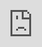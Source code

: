 ```yaml
---
tags: project
layout: project
title: Orbit Simulation
snippetText: A Newtonian physics simulation featuring multiple bodies
  interacting through gravity and collision.
gitUrl: https://ryan-bush1014.github.io/
date: 2021-09-04T22:04:00.114Z
thumbnail: https://ryan-bush1014.github.io/img/orbit.jpg
---
```

<style>html{overflow-x: hidden}</style>

<iframe style="position: absolute; top: 0; left: 0; width: 100%; height: 100%; border: 0;" src="https://ryan-bush1014.github.io/demo/orbit/"></iframe>
